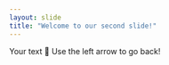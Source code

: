 ```yaml
---
layout: slide
title: "Welcome to our second slide!"
---
```

Your text 🙌
Use the left arrow to go back!
